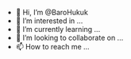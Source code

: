 - 👋 Hi, I’m @BaroHukuk
- 👀 I’m interested in ...
- 🌱 I’m currently learning ...
- 💞️ I’m looking to collaborate on ...
- 📫 How to reach me ...

<!---
BaroHukuk/BaroHukuk is a ✨ special ✨ repository because its `README.md` (this file) appears on your GitHub profile.
You can click the Preview link to take a look at your changes.
--->
